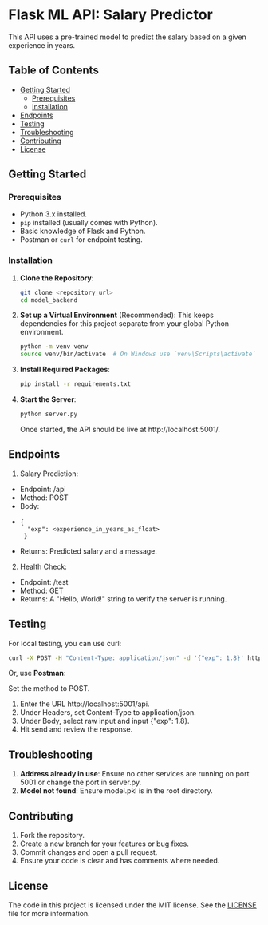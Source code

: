 # Flask ML API: Salary Predictor

This API uses a pre-trained model to predict the salary based on a given experience in years.

## Table of Contents

- [Getting Started](#getting-started)
  - [Prerequisites](#prerequisites)
  - [Installation](#installation)
- [Endpoints](#endpoints)
- [Testing](#testing)
- [Troubleshooting](#troubleshooting)
- [Contributing](#contributing)
- [License](#license)

## Getting Started

### Prerequisites

- Python 3.x installed.
- `pip` installed (usually comes with Python).
- Basic knowledge of Flask and Python.
- Postman or `curl` for endpoint testing.

### Installation

1. **Clone the Repository**:
   ```bash
   git clone <repository_url>
   cd model_backend
   ```
   
2. **Set up a Virtual Environment** (Recommended):
   This keeps dependencies for this project separate from your global Python environment.

   ```bash
   python -m venv venv
   source venv/bin/activate  # On Windows use `venv\Scripts\activate`
   ```
3. **Install Required Packages**:
   ```bash
   pip install -r requirements.txt
   ```
4. **Start the Server**:
   ```bash
   python server.py
   ```
   Once started, the API should be live at http://localhost:5001/.

## Endpoints
1. Salary Prediction:

- Endpoint: /api
- Method: POST
- Body:
- ```
  {
    "exp": <experience_in_years_as_float>
   }
  ```
- Returns: Predicted salary and a message.
2. Health Check:

- Endpoint: /test
- Method: GET
- Returns: A "Hello, World!" string to verify the server is running.

## Testing
For local testing, you can use curl:
```bash
curl -X POST -H "Content-Type: application/json" -d '{"exp": 1.8}' http://localhost:5001/api
```
Or, use **Postman**:

Set the method to POST.
1. Enter the URL http://localhost:5001/api.
2. Under Headers, set Content-Type to application/json.
3. Under Body, select raw input and input {"exp": 1.8}.
4. Hit send and review the response.
## Troubleshooting
1. **Address already in use**: Ensure no other services are running on port 5001 or change the port in server.py.
2. **Model not found**: Ensure model.pkl is in the root directory.
## Contributing
1. Fork the repository.
2. Create a new branch for your features or bug fixes.
3. Commit changes and open a pull request.
4. Ensure your code is clear and has comments where needed.

## License
The code in this project is licensed under the MIT license. See the [LICENSE]() file for more information.


